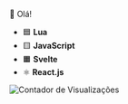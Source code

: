👋 Olá!

- 🟦 **Lua**
- 🟨 **JavaScript**
- 🟧 **Svelte**
- ⚛️ **React.js**


![Contador de Visualizações](https://profile-counter.glitch.me/DanielPadilha/count.svg)
